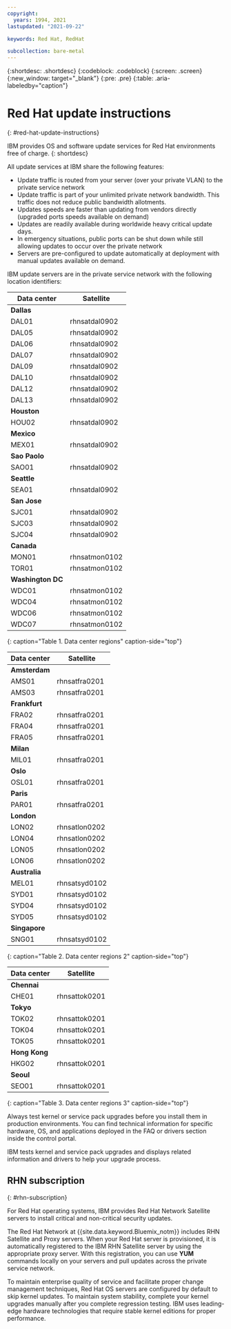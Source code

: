 ```yaml
---
copyright:
  years: 1994, 2021
lastupdated: "2021-09-22"

keywords: Red Hat, RedHat

subcollection: bare-metal
---
```


{:shortdesc: .shortdesc}
{:codeblock: .codeblock}
{:screen: .screen}
{:new_window: target="_blank"}
{:pre: .pre}
{:table: .aria-labeledby="caption"}

# Red Hat update instructions
{: #red-hat-update-instructions}

IBM provides OS and software update services for Red Hat environments free of charge.
{: shortdesc}

All update services at IBM share the following features:
* Update traffic is routed from your server (over your private VLAN) to the private service network
* Update traffic is part of your unlimited private network bandwidth. This traffic does not reduce public bandwidth allotments.
* Updates speeds are faster than updating from vendors directly (upgraded ports speeds available on demand)
* Updates are readily available during worldwide heavy critical update days.
* In emergency situations, public ports can be shut down while still allowing updates to occur over the private network
* Servers are pre-configured to update automatically at deployment with manual updates available on demand.

IBM update servers are in the private service network with the following location identifiers:

| Data center | Satellite |
|------------|-----------|
| **Dallas** |          |
| DAL01 | rhnsatdal0902 |
| DAL05 |	rhnsatdal0902 |
| DAL06 |	rhnsatdal0902 |
| DAL07 |	rhnsatdal0902 |
| DAL09 |	rhnsatdal0902 |
| DAL10 |	rhnsatdal0902 |
| DAL12 |	rhnsatdal0902 |
| DAL13 |	rhnsatdal0902 |
| **Houston** |         |
| HOU02| rhnsatdal0902 |
| **Mexico** |         |
| MEX01| rhnsatdal0902 |
| **Sao Paolo**|       |
| SAO01| rhnsatdal0902 |
| **Seattle** |        |
| SEA01 |	rhnsatdal0902 |
| **San Jose** |        |
| SJC01 | rhnsatdal0902 |
| SJC03 |	rhnsatdal0902 |
| SJC04 |	rhnsatdal0902 |
| **Canada** |          |
| MON01 |	rhnsatmon0102 |
| TOR01 |	rhnsatmon0102 |
| **Washington DC** |   |
| WDC01 |	rhnsatmon0102 |
| WDC04 |	rhnsatmon0102	|
| WDC06 |	rhnsatmon0102 |
| WDC07 |	rhnsatmon0102 |
{: caption="Table 1. Data center regions" caption-side="top"}

| Data center | Satellite |
|------------|-----------|
| **Amsterdam** |       |
| AMS01 |	rhnsatfra0201 |
| AMS03	| rhnsatfra0201 |
| **Frankfurt** |      |
| FRA02 |	rhnsatfra0201 |
| FRA04 |	rhnsatfra0201 |
| FRA05 |	rhnsatfra0201 |
| **Milan**|           |
| MIL01 |	rhnsatfra0201 |
| **Oslo** |           |
| OSL01 |	rhnsatfra0201 |
| **Paris** |          |
| PAR01 |	rhnsatfra0201 |
| **London** |         |
| LON02 |	rhnsatlon0202 |
| LON04	| rhnsatlon0202 |
| LON05 |	rhnsatlon0202 |
| LON06 | rhnsatlon0202 |
| **Australia** |      |
| MEL01 |	rhnsatsyd0102 |
| SYD01 |	rhnsatsyd0102 |
| SYD04 |	rhnsatsyd0102 |
| SYD05 |	rhnsatsyd0102 |
| **Singapore** |      |
| SNG01 |	rhnsatsyd0102 |
{: caption="Table 2. Data center regions 2" caption-side="top"}

| Data center | Satellite |
|------------|-----------|
| **Chennai** |         |	
| CHE01	| rhnsattok0201 |
| **Tokyo** |          |
| TOK02 |	rhnsattok0201 |
| TOK04	| rhnsattok0201 |
| TOK05	| rhnsattok0201 |
| **Hong Kong** |      |
| HKG02	| rhnsattok0201 |
| **Seoul** |          |
| SEO01 |	rhnsattok0201 |
{: caption="Table 3. Data center regions 3" caption-side="top"}

Always test kernel or service pack upgrades before you install them in production environments. You can find technical information for specific hardware, OS, and applications deployed in the FAQ or drivers section inside the control portal.

IBM tests kernel and service pack upgrades and displays related information and drivers to help your upgrade process.

## RHN subscription
{: #rhn-subscription}

For Red Hat operating systems, IBM provides Red Hat Network Satellite servers to install critical and non-critical security updates.

The Red Hat Network at {{site.data.keyword.Bluemix_notm}} includes RHN Satellite and Proxy servers. When your Red Hat server is provisioned, it is automatically registered to the IBM RHN Satellite server by using the appropriate proxy server. With this registration, you can use **YUM** commands locally on your servers and pull updates across the private service network.

To maintain enterprise quality of service and facilitate proper change management techniques, Red Hat OS servers are configured by default to skip kernel updates. To maintain system stability, complete your kernel upgrades manually after you complete regression testing. IBM uses leading-edge hardware technologies that require stable kernel editions for proper performance.
